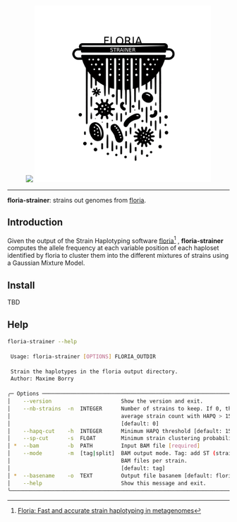 <p align="center">
    <a href="https://github.com/maxibor/floria-strainer/actions/workflows/ci.yaml/badge.svg"><img src="https://github.com/maxibor/floria-strainer/actions/workflows/ci.yaml/badge.svg"></a>
    
   <img src="assets/img/floria_strainer_logo.png" width="400">
</p>

---

**floria-strainer**: strains out genomes from [floria](https://github.com/bluenote-1577/floria).

## Introduction

Given the output of the Strain Haplotyping software [floria](https://github.com/bluenote-1577/floria)[^1] , **floria-strainer** computes the allele frequency at each variable position of each haploset identified by floria to cluster them into the different mixtures of strains using a Gaussian Mixture Model.

[^1]: [Floria: Fast and accurate strain haplotyping in metagenomes](https://www.biorxiv.org/content/10.1101/2024.01.28.577669v1.full)  

## Install

TBD

## Help

```bash
floria-strainer --help

 Usage: floria-strainer [OPTIONS] FLORIA_OUTDIR

 Strain the haplotypes in the floria output directory.
 Author: Maxime Borry

╭─ Options ───────────────────────────────────────────────────────────────────────────────────────────────────────────────────────╮
│    --version                      Show the version and exit.                                                                    │
│    --nb-strains  -n  INTEGER      Number of strains to keep. If 0, the number of strains will be determined by the mean floria  │
│                                   average strain count with HAPQ > 15.                                                          │
│                                   [default: 0]                                                                                  │
│    --hapq-cut    -h  INTEGER      Minimum HAPQ threshold [default: 15]                                                          │
│    --sp-cut      -s  FLOAT        Minimum strain clustering probability threshold [default: 0.5]                                │
│ *  --bam         -b  PATH         Input BAM file [required]                                                                     │
│    --mode        -m  [tag|split]  BAM output mode. Tag: add ST (strain) tags to the reads. Split: split the reads in different  │
│                                   BAM files per strain.                                                                         │
│                                   [default: tag]                                                                                │
│ *  --basename    -o  TEXT         Output file basanem [default: floria_strained] [required]                                     │
│    --help                         Show this message and exit.                                                                   │
╰─────────────────────────────────────────────────────────────────────────────────────────────────────────────────────────────────╯
```